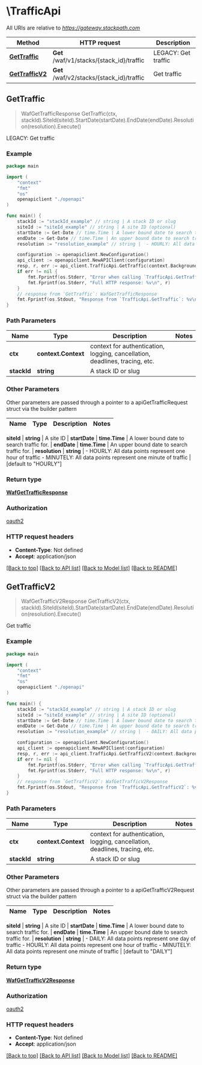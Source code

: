 # \TrafficApi

All URIs are relative to *https://gateway.stackpath.com*

Method | HTTP request | Description
------------- | ------------- | -------------
[**GetTraffic**](TrafficApi.md#GetTraffic) | **Get** /waf/v1/stacks/{stack_id}/traffic | LEGACY: Get traffic
[**GetTrafficV2**](TrafficApi.md#GetTrafficV2) | **Get** /waf/v2/stacks/{stack_id}/traffic | Get traffic



## GetTraffic

> WafGetTrafficResponse GetTraffic(ctx, stackId).SiteId(siteId).StartDate(startDate).EndDate(endDate).Resolution(resolution).Execute()

LEGACY: Get traffic



### Example

```go
package main

import (
    "context"
    "fmt"
    "os"
    openapiclient "./openapi"
)

func main() {
    stackId := "stackId_example" // string | A stack ID or slug
    siteId := "siteId_example" // string | A site ID (optional)
    startDate := Get-Date // time.Time | A lower bound date to search traffic for. (optional)
    endDate := Get-Date // time.Time | An upper bound date to search traffic for. (optional)
    resolution := "resolution_example" // string |  - HOURLY: All data points represent one hour of traffic  - MINUTELY: All data points represent one minute of traffic (optional) (default to "HOURLY")

    configuration := openapiclient.NewConfiguration()
    api_client := openapiclient.NewAPIClient(configuration)
    resp, r, err := api_client.TrafficApi.GetTraffic(context.Background(), stackId).SiteId(siteId).StartDate(startDate).EndDate(endDate).Resolution(resolution).Execute()
    if err != nil {
        fmt.Fprintf(os.Stderr, "Error when calling `TrafficApi.GetTraffic``: %v\n", err)
        fmt.Fprintf(os.Stderr, "Full HTTP response: %v\n", r)
    }
    // response from `GetTraffic`: WafGetTrafficResponse
    fmt.Fprintf(os.Stdout, "Response from `TrafficApi.GetTraffic`: %v\n", resp)
}
```

### Path Parameters


Name | Type | Description  | Notes
------------- | ------------- | ------------- | -------------
**ctx** | **context.Context** | context for authentication, logging, cancellation, deadlines, tracing, etc.
**stackId** | **string** | A stack ID or slug | 

### Other Parameters

Other parameters are passed through a pointer to a apiGetTrafficRequest struct via the builder pattern


Name | Type | Description  | Notes
------------- | ------------- | ------------- | -------------

 **siteId** | **string** | A site ID | 
 **startDate** | **time.Time** | A lower bound date to search traffic for. | 
 **endDate** | **time.Time** | An upper bound date to search traffic for. | 
 **resolution** | **string** |  - HOURLY: All data points represent one hour of traffic  - MINUTELY: All data points represent one minute of traffic | [default to &quot;HOURLY&quot;]

### Return type

[**WafGetTrafficResponse**](wafGetTrafficResponse.md)

### Authorization

[oauth2](../README.md#oauth2)

### HTTP request headers

- **Content-Type**: Not defined
- **Accept**: application/json

[[Back to top]](#) [[Back to API list]](../README.md#documentation-for-api-endpoints)
[[Back to Model list]](../README.md#documentation-for-models)
[[Back to README]](../README.md)


## GetTrafficV2

> WafGetTrafficV2Response GetTrafficV2(ctx, stackId).SiteId(siteId).StartDate(startDate).EndDate(endDate).Resolution(resolution).Execute()

Get traffic



### Example

```go
package main

import (
    "context"
    "fmt"
    "os"
    openapiclient "./openapi"
)

func main() {
    stackId := "stackId_example" // string | A stack ID or slug
    siteId := "siteId_example" // string | A site ID (optional)
    startDate := Get-Date // time.Time | A lower bound date to search traffic for. (optional)
    endDate := Get-Date // time.Time | An upper bound date to search traffic for. (optional)
    resolution := "resolution_example" // string |  - DAILY: All data points represent one day of traffic  - HOURLY: All data points represent one hour of traffic  - MINUTELY: All data points represent one minute of traffic (optional) (default to "DAILY")

    configuration := openapiclient.NewConfiguration()
    api_client := openapiclient.NewAPIClient(configuration)
    resp, r, err := api_client.TrafficApi.GetTrafficV2(context.Background(), stackId).SiteId(siteId).StartDate(startDate).EndDate(endDate).Resolution(resolution).Execute()
    if err != nil {
        fmt.Fprintf(os.Stderr, "Error when calling `TrafficApi.GetTrafficV2``: %v\n", err)
        fmt.Fprintf(os.Stderr, "Full HTTP response: %v\n", r)
    }
    // response from `GetTrafficV2`: WafGetTrafficV2Response
    fmt.Fprintf(os.Stdout, "Response from `TrafficApi.GetTrafficV2`: %v\n", resp)
}
```

### Path Parameters


Name | Type | Description  | Notes
------------- | ------------- | ------------- | -------------
**ctx** | **context.Context** | context for authentication, logging, cancellation, deadlines, tracing, etc.
**stackId** | **string** | A stack ID or slug | 

### Other Parameters

Other parameters are passed through a pointer to a apiGetTrafficV2Request struct via the builder pattern


Name | Type | Description  | Notes
------------- | ------------- | ------------- | -------------

 **siteId** | **string** | A site ID | 
 **startDate** | **time.Time** | A lower bound date to search traffic for. | 
 **endDate** | **time.Time** | An upper bound date to search traffic for. | 
 **resolution** | **string** |  - DAILY: All data points represent one day of traffic  - HOURLY: All data points represent one hour of traffic  - MINUTELY: All data points represent one minute of traffic | [default to &quot;DAILY&quot;]

### Return type

[**WafGetTrafficV2Response**](wafGetTrafficV2Response.md)

### Authorization

[oauth2](../README.md#oauth2)

### HTTP request headers

- **Content-Type**: Not defined
- **Accept**: application/json

[[Back to top]](#) [[Back to API list]](../README.md#documentation-for-api-endpoints)
[[Back to Model list]](../README.md#documentation-for-models)
[[Back to README]](../README.md)

